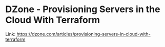DZone - Provisioning Servers in the Cloud With Terraform
===

Link:
https://dzone.com/articles/provisioning-servers-in-cloud-with-terraform
